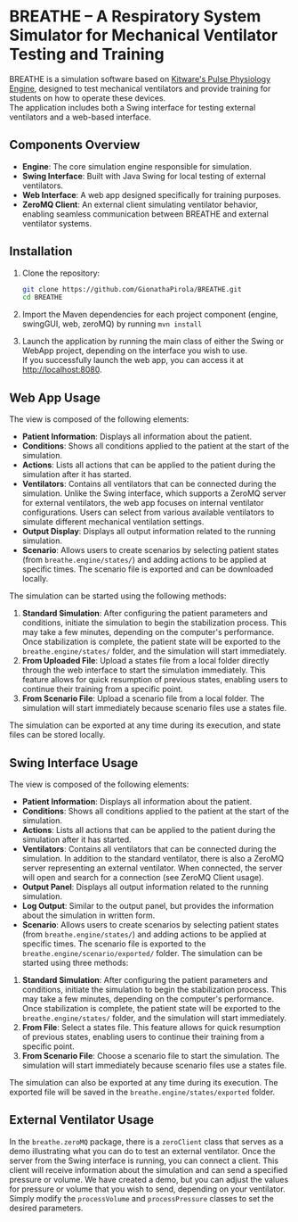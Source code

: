 # BREATHE – A Respiratory System Simulator for Mechanical Ventilator Testing and Training

BREATHE is a simulation software based on [Kitware's Pulse Physiology Engine](https://gitlab.kitware.com/physiology/engine), designed to test mechanical ventilators and provide training for students on how to operate these devices.  
The application includes both a Swing interface for testing external ventilators and a web-based interface.

## Components Overview
- **Engine**: The core simulation engine responsible for simulation.
- **Swing Interface**: Built with Java Swing for local testing of external ventilators.
- **Web Interface**: A web app designed specifically for training purposes.
- **ZeroMQ Client**: An external client simulating ventilator behavior, enabling seamless communication between BREATHE and external ventilator systems.



## Installation

1. Clone the repository:

   ```bash
   git clone https://github.com/GionathaPirola/BREATHE.git
   cd BREATHE
   
2. Import the Maven dependencies for each project component (engine, swingGUI, web, zeroMQ) by running `mvn install`
3. Launch the application by running the main class of either the Swing or WebApp project, depending on the interface you wish to use.  
If you successfully launch the web app, you can access it at [http://localhost:8080](http://localhost:8080).

## Web App Usage

The view is composed of the following elements:

- **Patient Information**: Displays all information about the patient.
- **Conditions**: Shows all conditions applied to the patient at the start of the simulation.
- **Actions**: Lists all actions that can be applied to the patient during the simulation after it has started.
- **Ventilators**: Contains all ventilators that can be connected during the simulation. Unlike the Swing interface, which supports a ZeroMQ server for external ventilators, the web app focuses on internal ventilator configurations. Users can select from various available ventilators to simulate different mechanical ventilation settings.
- **Output Display**: Displays all output information related to the running simulation.
- **Scenario**:  Allows users to create scenarios by selecting patient states (from `breathe.engine/states/`) and adding actions to be applied at specific times. The scenario file is exported and can be downloaded locally.

The simulation can be started using the following methods:

1. **Standard Simulation**: After configuring the patient parameters and conditions, initiate the simulation to begin the stabilization process. This may take a few minutes, depending on the computer's performance. Once stabilization is complete, the patient state will be exported to the `breathe.engine/states/` folder, and the simulation will start immediately.
2. **From Uploaded File**: Upload a states file from a local folder directly through the web interface to start the simulation immediately. This feature allows for quick resumption of previous states, enabling users to continue their training from a specific point.
3. **From Scenario File**: Upload a scenario file from a local folder.  The simulation will start immediately because scenario files use a states file.

The simulation can be exported at any time during its execution, and state files can be stored locally.



## Swing Interface Usage

The view is composed of the following elements:

- **Patient Information**: Displays all information about the patient.
- **Conditions**: Shows all conditions applied to the patient at the start of the simulation.
- **Actions**: Lists all actions that can be applied to the patient during the simulation after it has started.
- **Ventilators**: Contains all ventilators that can be connected during the simulation. In addition to the standard ventilator, there is also a ZeroMQ server representing an external ventilator. When connected, the server will open and search for a connection (see ZeroMQ Client usage).
- **Output Panel**: Displays all output information related to the running simulation.
- **Log Output**: Similar to the output panel, but provides the information about the simulation in written form.
- **Scenario**: Allows users to create scenarios by selecting patient states (from `breathe.engine/states/`) and adding actions to be applied at specific times. The scenario file is exported to the `breathe.engine/scenario/exported/` folder.
The simulation can be started using three methods:

1. **Standard Simulation**: After configuring the patient parameters and conditions, initiate the simulation to begin the stabilization process. This may take a few minutes, depending on the computer's performance. Once stabilization is complete, the patient state will be exported to the `breathe.engine/states/` folder, and the simulation will start immediately.
2. **From File**: Select a states file. This feature allows for quick resumption of previous states, enabling users to continue their training from a specific point.
3. **From Scenario File**: Choose a scenario file to start the simulation. The simulation will start immediately because scenario files use a states file.

The simulation can also be exported at any time during its execution. The exported file will be saved in the `breathe.engine/states/exported` folder.



## External Ventilator Usage

In the `breathe.zeroMQ` package, there is a `zeroClient` class that serves as a demo illustrating what you can do to test an external ventilator. 
Once the server from the Swing interface is running, you can connect a client. This client will receive information about the simulation and can send a specified pressure or volume.
We have created a demo, but you can adjust the values for pressure or volume that you wish to send, depending on your ventilator. Simply modify the `processVolume` and `processPressure` classes to set the desired parameters.








